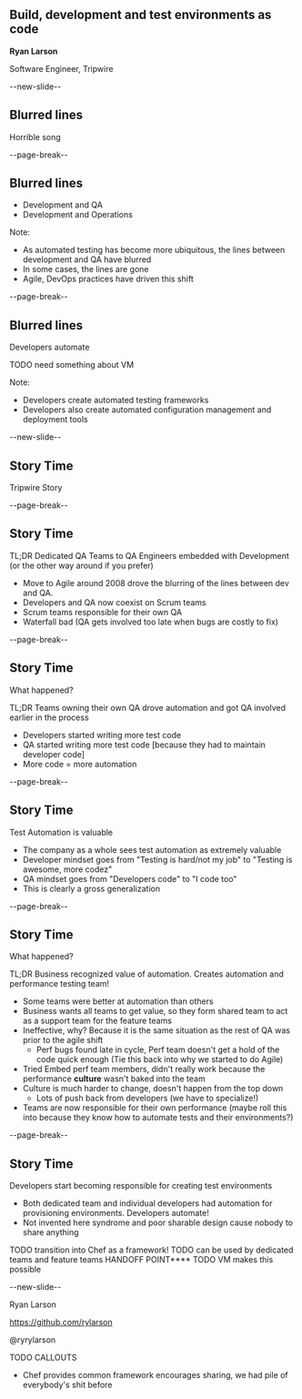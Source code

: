 ## Build, development and test environments as code

**Ryan Larson**

Software Engineer, Tripwire

--new-slide--

## Blurred lines

Horrible song

--page-break--

## Blurred lines

* Development and QA
* Development and Operations

Note:
   * As automated testing has become more ubiquitous, the lines between development and QA have blurred
   * In some cases, the lines are gone
   * Agile, DevOps practices have driven this shift

--page-break--

## Blurred lines

Developers automate

TODO need something about VM

Note:
   * Developers create automated testing frameworks
   * Developers also create automated configuration management and deployment tools

--new-slide--

## Story Time

Tripwire Story

--page-break--

## Story Time

TL;DR Dedicated QA Teams to QA Engineers embedded with Development (or the other way around if you prefer)

   * Move to Agile around 2008 drove the blurring of the lines between dev and QA.
   * Developers and QA now coexist on Scrum teams
   * Scrum teams responsible for their own QA
   * Waterfall bad (QA gets involved too late when bugs are costly to fix)

--page-break--

## Story Time

What happened?

TL;DR Teams owning their own QA drove automation and got QA involved earlier in the process

   * Developers started writing more test code
   * QA started writing more test code [because they had to maintain developer code]
   * More code = more automation

--page-break--

## Story Time

Test Automation is valuable

   * The company as a whole sees test automation as extremely valuable
   * Developer mindset goes from "Testing is hard/not my job" to "Testing is awesome, more codez"
   * QA mindset goes from "Developers code" to "I code too"
   * This is clearly a gross generalization

--page-break--

## Story Time

What happened?

TL;DR Business recognized value of automation. Creates automation and performance testing team!

   * Some teams were better at automation than others
   * Business wants all teams to get value, so they form shared team to act as a support team for the feature teams
   * Ineffective, why? Because it is the same situation as the rest of QA was prior to the agile shift
      * Perf bugs found late in cycle, Perf team doesn't get a hold of the code quick enough (Tie this back into why we started to do Agile)
   * Tried Embed perf team members, didn't really work because the performance **culture** wasn't baked into the team
   * Culture is much harder to change, doesn't happen from the top down
      * Lots of push back from developers (we have to specialize!)
   * Teams are now responsible for their own performance (maybe roll this into because they know how to automate tests and their environments?)

--page-break--

## Story Time

Developers start becoming responsible for creating test environments

   * Both dedicated team and individual developers had automation for provisioning environments. Developers automate!
   * Not invented here syndrome and poor sharable design cause nobody to share anything

 TODO transition into Chef as a framework!
 TODO can be used by dedicated teams and feature teams HANDOFF POINT****
 TODO VM makes this possible

--new-slide--

Ryan Larson

https://github.com/rylarson

@ryrylarson

TODO CALLOUTS
   * Chef provides common framework encourages sharing, we had pile of everybody's shit before

